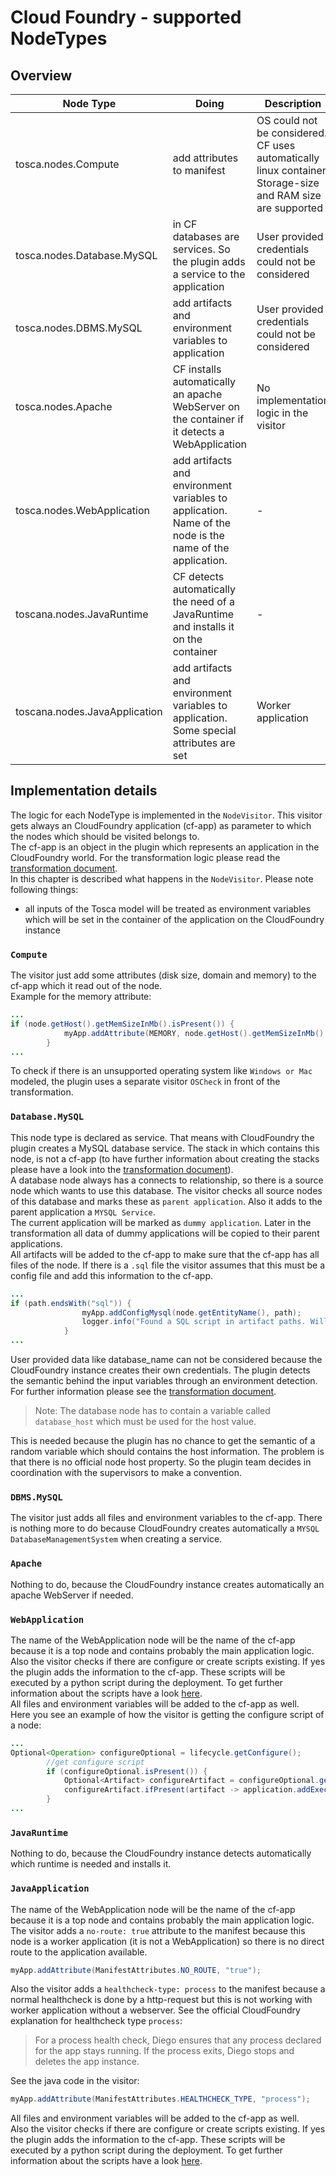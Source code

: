 # Cloud Foundry - supported NodeTypes

## Overview
|Node Type | Doing | Description |Implemented |
|----------|------------|-----------------|------|
|tosca.nodes.Compute| add attributes to manifest  | OS could not be considered. CF uses automatically linux container. Storage-size and RAM size are supported |Yes |
|tosca.nodes.Database.MySQL | in CF databases are services. So the plugin adds a service to the application | User provided credentials could not be considered  |Yes |
|tosca.nodes.DBMS.MySQL| add artifacts and environment variables to application  | User provided credentials could not be considered  |Yes |
|tosca.nodes.Apache   | CF installs automatically an apache WebServer on the container if it detects a WebApplication | No implementation logic in the visitor  |Yes |
|tosca.nodes.WebApplication  | add artifacts and environment variables to application. Name of the node is the name of the application.   | -  |Yes (maybe has to be expanded to other WebApplications than PHP) |
|toscana.nodes.JavaRuntime | CF detects automatically the need of a JavaRuntime and installs it on the container  | -  |Yes |
|toscana.nodes.JavaApplication  | add artifacts and environment variables to application. Some special attributes are set  | Worker application  |Yes |

## Implementation details
The logic for each NodeType is implemented in the `NodeVisitor`. This visitor gets always an CloudFoundry application (cf-app) as parameter to which the nodes which should be visited belongs to.   
The cf-app is an object in the plugin which represents an application in the CloudFoundry world. For the transformation logic please read the [transformation document](Transformation_Process.md).   
In this chapter is described what happens in the `NodeVisitor`.
Please note following things:
- all inputs of the Tosca model will be treated as environment variables which will be set in the container of the application on the CloudFoundry instance

### `Compute`
The visitor just add some attributes (disk size, domain and memory) to the cf-app which it read out of the node.   
Example for the memory attribute:   
```java
...
if (node.getHost().getMemSizeInMb().isPresent()) {
            myApp.addAttribute(MEMORY, node.getHost().getMemSizeInMb().get() + "MB");
        }
...
```
To check if there is an unsupported operating system like `Windows or Mac` modeled, the plugin uses a separate visitor `OSCheck` in front of the transformation.

### `Database.MySQL`
This node type is declared as service. That means with CloudFoundry the plugin creates a MySQL database service. The stack in which contains this node, is not a cf-app (to have further information about creating the stacks please have a look into the [transformation document](Transformation_Process.md)).   
A database node always has a connects to relationship, so there is a source node which wants to use this database. The visitor checks all source nodes of this database and marks these as `parent application`. Also it adds to the parent application a `MYSQL Service`.   
The current application will be marked as `dummy application`. Later in the transformation all data of dummy applications will be copied to their parent applications.   
All artifacts will be added to the cf-app to make sure that the cf-app has all files of the node. If there is a `.sql` file the visitor assumes that this must be a config file and add this information to the cf-app.   
```java
...
if (path.endsWith("sql")) {
                myApp.addConfigMysql(node.getEntityName(), path);
                logger.info("Found a SQL script in artifact paths. Will execute it with python script in deployment phase");
            }
...
```
User provided data like database_name can not be considered because the CloudFoundry instance creates their own credentials. The plugin detects the semantic behind the input variables through an environment detection. For further information please see the [transformation document](Transformation_Process.md).   
>Note: The database node has to contain a variable called `database_host` which must be used for the host value.

This is needed because the plugin has no chance to get the semantic of a random variable which should contains the host information. The problem is that there is no official node host property. So the plugin team decides in coordination with the supervisors to make a convention.

### `DBMS.MySQL`
The visitor just adds all files and environment variables to the cf-app. There is nothing more to do because CloudFoundry creates automatically a `MYSQL DatabaseManagementSystem` when creating a service.

### `Apache`
Nothing to do, because the CloudFoundry instance creates automatically an apache WebServer if needed.

### `WebApplication`
The name of the WebApplication node will be the name of the cf-app because it is a top node and contains probably the main application logic.   
Also the visitor checks if there are configure or create scripts existing. If yes the plugin adds the information to the cf-app. These scripts will be executed by a python script during the deployment. To get further information about the scripts have a look [here](Python_Scripts_Overview.md).   
All files and environment variables will be added to the cf-app as well.   
Here you see an example of how the visitor is getting the configure script of a node:
```java
...
Optional<Operation> configureOptional = lifecycle.getConfigure();
        //get configure script
        if (configureOptional.isPresent()) {
            Optional<Artifact> configureArtifact = configureOptional.get().getArtifact();
            configureArtifact.ifPresent(artifact -> application.addExecuteFile(artifact.getFilePath(), node));
        }
...
```

### `JavaRuntime`
Nothing to do, because the CloudFoundry instance detects automatically which runtime is needed and installs it.

### `JavaApplication`
The name of the WebApplication node will be the name of the cf-app because it is a top node and contains probably the main application logic.  
The visitor adds a `no-route: true` attribute to the manifest because this node is a worker application (it is not a WebApplication) so there is no direct route to the application available.
```java
myApp.addAttribute(ManifestAttributes.NO_ROUTE, "true");
```
Also the visitor adds a `healthcheck-type: process` to the manifest because a normal healthcheck is done by a http-request but this is not working with worker application without a webserver. See the official CloudFoundry explanation for healthcheck type `process`:
> For a process health check, Diego ensures that any process declared for the app stays running. If the process exits, Diego stops and deletes the app instance.

See the java code in the visitor:
```java
myApp.addAttribute(ManifestAttributes.HEALTHCHECK_TYPE, "process");
```
All files and environment variables will be added to the cf-app as well.   
Also the visitor checks if there are configure or create scripts existing. If yes the plugin adds the information to the cf-app. These scripts will be executed by a python script during the deployment. To get further information about the scripts have a look [here](Python_Scripts_Overview.md).  
